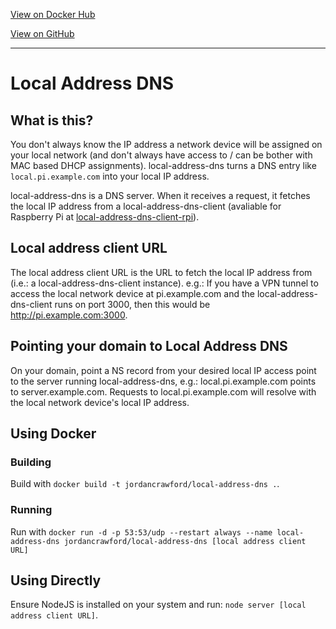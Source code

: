 [View on Docker Hub](https://hub.docker.com/r/jordancrawford/local-address-dns/)

[View on GitHub](https://github.com/jordancrawfordnz/local-address-dns/)

---

# Local Address DNS

## What is this?
You don't always know the IP address a network device will be assigned on your local network (and don't always have access to / can be bother with MAC based DHCP assignments). local-address-dns turns a DNS entry like ``local.pi.example.com`` into your local IP address.

local-address-dns is a DNS server. When it receives a request, it fetches the local IP address from a local-address-dns-client (avaliable for Raspberry Pi at [local-address-dns-client-rpi](https://github.com/jordancrawfordnz/local-address-dns-client-rpi/)).

## Local address client URL
The local address client URL is the URL to fetch the local IP address from (i.e.: a local-address-dns-client instance). e.g.: If you have a VPN tunnel to access the local network device at pi.example.com and the local-address-dns-client runs on port 3000, then this would be http://pi.example.com:3000.

## Pointing your domain to Local Address DNS
On your domain, point a NS record from your desired local IP access point to the server running local-address-dns, e.g.: local.pi.example.com points to server.example.com. Requests to local.pi.example.com will resolve with the local network device's local IP address.

## Using Docker
### Building
Build with ``docker build -t jordancrawford/local-address-dns .``.

### Running
Run with ``docker run -d -p 53:53/udp --restart always --name local-address-dns jordancrawford/local-address-dns [local address client URL]``

## Using Directly
Ensure NodeJS is installed on your system and run: ``node server [local address client URL]``.